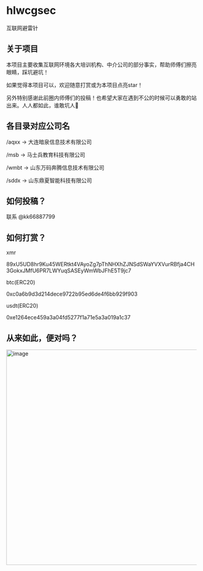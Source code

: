 # hlwcgsec

互联网避雷针

## 关于项目

本项目主要收集互联网环境各大培训机构、中介公司的部分事实，帮助师傅们擦亮眼睛，踩坑避坑！

如果觉得本项目可以，欢迎随意打赏或为本项目点亮star！

另外特别感谢此前圈内师傅们的投稿！也希望大家在遇到不公的时候可以勇敢的站出来。人人都如此，谁敢坑人💪

## 各目录对应公司名

/aqxx -> 大连暗泉信息技术有限公司

/msb -> 马士兵教育科技有限公司 

/wmbt -> 山东万码奔腾信息技术有限公司

/sddx -> 山东鼎夏智能科技有限公司

## 如何投稿？

联系 @kk66887799

## 如何打赏？
xmr

89xU5UD8hr9Ku45WERtkt4VAyoZg7pThNHXhZJNSdSWaYVXVurRBfja4CH3GokxJMfU6PR7LWYuqSASEyWmWbJFhE5T9jc7

btc(ERC20)

0xc0a6b9d3d214dece9722b95ed6de4f6bb929f903

usdt(ERC20)

0xe1264ece459a3a04fd5277f1a71e5a3a019a1c37

## 从来如此，便对吗？

<img width="571" alt="image" src="https://github.com/ikashd121/hlwcgsec/assets/140723948/2e3dae5b-5a1a-48d0-b58c-fcaf874f6f6a">

